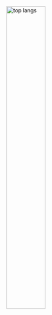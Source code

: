 <img align="center" width="45%" src="https://github-readme-stats.vercel.app/api/top-langs?username=elmuratovich&show_icons=true&locale=en&layout=compact" alt="top langs" />
